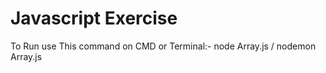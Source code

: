# Javascript Exercise
 To Run use This command on CMD or Terminal:- node Array.js / nodemon  Array.js